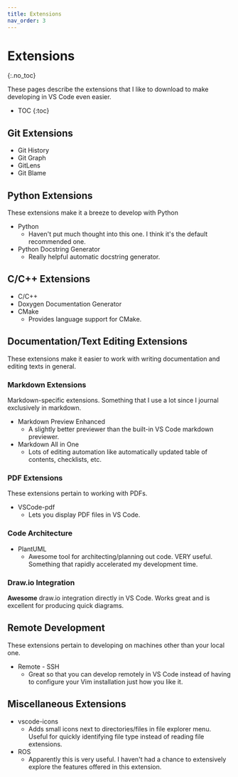 ```yaml
---
title: Extensions
nav_order: 3
---
```


# Extensions
{:.no_toc}

These pages describe the extensions that I like to download to make developing in VS Code even easier.

* TOC
{:toc}

## Git Extensions

- Git History
- Git Graph
- GitLens
- Git Blame

## Python Extensions

These extensions make it a breeze to develop with Python

- Python
  - Haven't put much thought into this one. I think it's the default recommended one.
- Python Docstring Generator
  - Really helpful automatic docstring generator.

## C/C++ Extensions

- C/C++
- Doxygen Documentation Generator
- CMake
  - Provides language support for CMake.

## Documentation/Text Editing Extensions

These extensions make it easier to work with writing documentation and editing texts in general.

### Markdown Extensions

Markdown-specific extensions. Something that I use a lot since I journal exclusively in markdown.

- Markdown Preview Enhanced
  - A slightly better previewer than the built-in VS Code markdown previewer.
- Markdown All in One
  - Lots of editing automation like automatically updated table of contents, checklists, etc.

### PDF Extensions

These extensions pertain to working with PDFs.

- VSCode-pdf
  - Lets you display PDF files in VS Code.

### Code Architecture

- PlantUML
  - Awesome tool for architecting/planning out code. VERY useful. Something that rapidly accelerated my development time.

### Draw.io Integration

**Awesome** draw.io integration directly in VS Code. Works great and is excellent for producing quick diagrams.

## Remote Development

These extensions pertain to developing on machines other than your local one.

- Remote - SSH
  - Great so that you can develop remotely in VS Code instead of having to configure your Vim installation just how you like it.

## Miscellaneous Extensions

- vscode-icons
  - Adds small icons next to directories/files in file explorer menu. Useful for quickly identifying file type instead of reading file extensions.
- ROS
  - Apparently this is very useful. I haven't had a chance to extensively explore the features offered in this extension.

